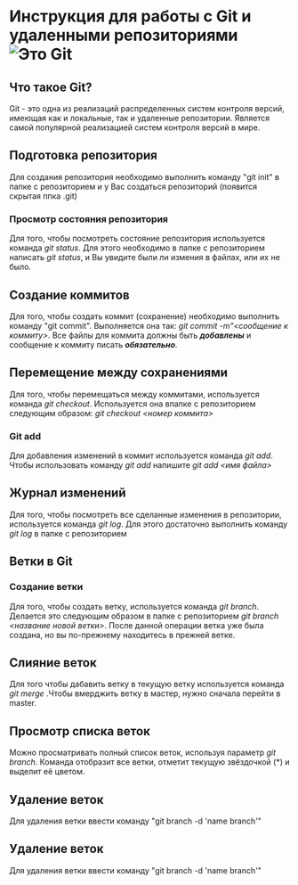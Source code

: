 # Инструкция для работы с Git и удаленными репозиториями ![Это Git](git.jpeg.jpeg)
 
## Что такое Git?
Git - это одна из реализаций распределенных систем контроля версий, имеющая как и локальные, так и удаленные репозитории. Является самой популярной реализацией систем контроля версий в мире.
 
## Подготовка репозитория
Для создания репозитория необходимо выполнить команду "git init" в папке с репозиторием и у Вас создаться репозиторий (появится скрытая ппка .git)

### Просмотр состояния репозитория
Для того, чтобы посмотреть состояние репозитория используется команда *git status*. Для этого необходимо в папке с репозиторием написать *git status*, и Вы увидите были ли измения в файлах, или их не было.

## Создание коммитов
Для того, чтобы создать коммит (сохранение) необходимо выполнить команду "git commit". Выполняется она так: *git commit -m"<сообщение к коммиту>*. Все файлы для коммита должны быть ***добавлены*** и сообщение к коммиту писать ***обязательно***.

## Перемещение между сохранениями
Для того, чтобы перемещаться между коммитами, используется команда *git checkout*. Используется она впапке с репозиторием следующим образом: *git checkout <номер коммита>*
 
### Git add
Для добавления изменений в коммит используется команда *git add*. Чтобы использовать команду *git add* напишите *git add <имя файла>*

## Журнал изменений
Для того, чтобы посмотреть все сделанные изменения в репозитории, используется команда *git log*. Для этого достаточно выполнить команду *git log* в папке с репозиторием

## Ветки в Git

### Cоздание ветки
Для того, чтобы создать ветку, используется команда *git branch*. Делается это следующим образом в папке с репозиторием *git branch <название новой ветки>*. После данной операции ветка уже была создана, но вы по-прежнему находитесь в прежней ветке.

## Слияние веток
Для того чтобы дабавить ветку в текущую ветку используется команда *git merge <name branch>*.Чтобы вмерджить ветку в мастер, нужно сначала перейти в master.

## Просмотр списка веток
Можно просматривать полный список веток, используя параметр *git branch*. Команда отобразит все ветки, отметит текущую звёздочкой (*) и выделит её цветом.

## Удаление веток
Для удаления ветки ввести команду "git branch -d 'name branch'"


## Удаление веток
Для удаления ветки ввести команду "git branch -d 'name branch'"
